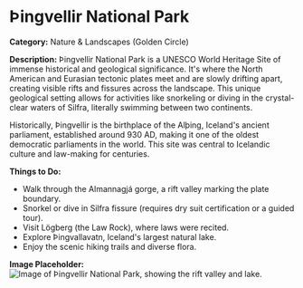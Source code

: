 # Þingvellir National Park

**Category:** Nature & Landscapes (Golden Circle)

**Description:**
Þingvellir National Park is a UNESCO World Heritage Site of immense historical and geological significance. It's where the North American and Eurasian tectonic plates meet and are slowly drifting apart, creating visible rifts and fissures across the landscape. This unique geological setting allows for activities like snorkeling or diving in the crystal-clear waters of Silfra, literally swimming between two continents.

Historically, Þingvellir is the birthplace of the Alþing, Iceland's ancient parliament, established around 930 AD, making it one of the oldest democratic parliaments in the world. This site was central to Icelandic culture and law-making for centuries.

**Things to Do:**
*   Walk through the Almannagjá gorge, a rift valley marking the plate boundary.
*   Snorkel or dive in Silfra fissure (requires dry suit certification or a guided tour).
*   Visit Lögberg (the Law Rock), where laws were recited.
*   Explore Þingvallavatn, Iceland's largest natural lake.
*   Enjoy the scenic hiking trails and diverse flora.

**Image Placeholder:**
![Image of Þingvellir National Park, showing the rift valley and lake.](placeholder_thingvellir.jpg) 